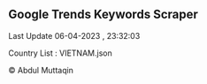 

## Google Trends Keywords Scraper 
 
Last Update 06-04-2023 , 23:32:03

Country List :
VIETNAM.json



© Abdul Muttaqin 
